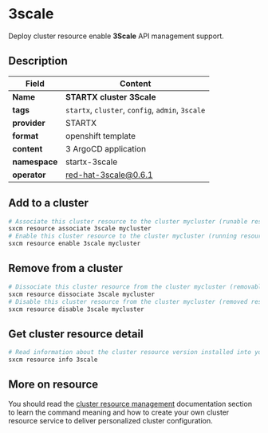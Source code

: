 # 3scale

Deploy cluster resource enable **3Scale** API management support.

## Description

| Field         | Content                                          |
| ------------- | ------------------------------------------------ |
| **Name**      | **STARTX cluster 3Scale**                        |
| **tags**      | `startx`, `cluster`, `config`, `admin`, `3scale` |
| **provider**  | STARTX                                           |
| **format**    | openshift template                               |
| **content**   | 3 ArgoCD application                             |
| **namespace** | startx-3scale                                    |
| **operator**  | red-hat-3scale@0.6.1                             |

## Add to a cluster

```bash
# Associate this cluster resource to the cluster mycluster (runable resource)
sxcm resource associate 3scale mycluster
# Enable this cluster resource to the cluster mycluster (running resource)
sxcm resource enable 3scale mycluster
```

## Remove from a cluster

```bash
# Dissociate this cluster resource from the cluster mycluster (removable resource)
sxcm resource dissociate 3scale mycluster
# Disable this cluster resource from the cluster mycluster (removed resource)
sxcm resource disable 3scale mycluster
```

## Get cluster resource detail

```bash
# Read information about the cluster resource version installed into your host (local)
sxcm resource info 3scale
```

## More on resource

You should read the [cluster resource management](../../4-cluster-resources) documentation section to learn the command
meaning and how to create your own cluster resource service to deliver personalized cluster configuration.
